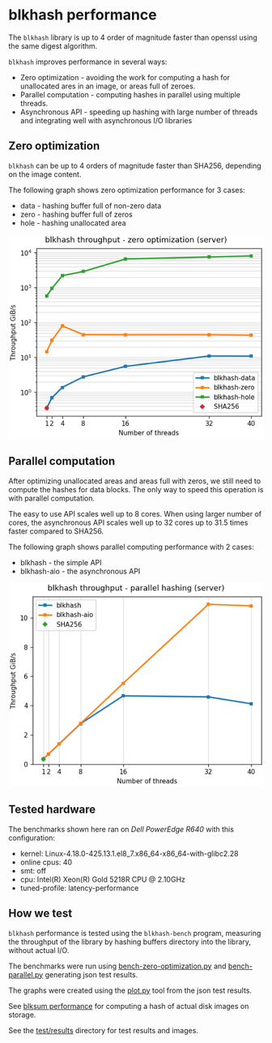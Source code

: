 <!--
SPDX-FileCopyrightText: Red Hat Inc
SPDX-License-Identifier: LGPL-2.1-or-later
-->

# blkhash performance

The `blkhash` library is up to 4 order of magnitude faster than openssl
using the same digest algorithm.

`blkhash` improves performance in several ways:

- Zero optimization - avoiding the work for computing a hash for
  unallocated ares in an image, or areas full of zeroes.
- Parallel computation - computing hashes in parallel using multiple
  threads.
- Asynchronous API - speeding up hashing with large number of threads
  and integrating well with asynchronous I/O libraries

## Zero optimization

`blkhash` can be up to 4 orders of magnitude faster than SHA256,
depending on the image content.

The following graph shows zero optimization performance for 3 cases:

- data - hashing buffer full of non-zero data
- zero - hashing buffer full of zeros
- hole - hashing unallocated area

![zero optimization](../media/zero-optimization.png)

## Parallel computation

After optimizing unallocated areas and areas full with zeros, we still
need to compute the hashes for data blocks. The only way to speed this
operation is with parallel computation.

The easy to use API scales well up to 8 cores. When using larger number
of cores, the asynchronous API scales well up to 32 cores up to 31.5
times faster compared to SHA256.

The following graph shows parallel computing performance with 2 cases:
- blkhash - the simple API
- blkhash-aio - the asynchronous API

![parallel hashing](../media/parallel.png)

## Tested hardware

The benchmarks shown here ran on *Dell PowerEdge R640* with this
configuration:

- kernel: Linux-4.18.0-425.13.1.el8_7.x86_64-x86_64-with-glibc2.28
- online cpus:  40
- smt: off
- cpu: Intel(R) Xeon(R) Gold 5218R CPU @ 2.10GHz
- tuned-profile: latency-performance

## How we test

`blkhash` performance is tested using the `blkhash-bench` program,
measuring the throughput of the library by hashing buffers directory
into the library, without actual I/O.

The benchmarks were run using
[bench-zero-optimization.py](../test/bench-zero-optimization.py)
and [bench-parallel.py](../test/bench-parallel.py) generating json test
results.

The graphs were created using the [plot.py](../test/plot.py) tool from
the json test results.

See [blksum performance](blksum-performance.md) for computing a hash of
actual disk images on storage.

See the [test/results](../test/results) directory for test results and
images.
